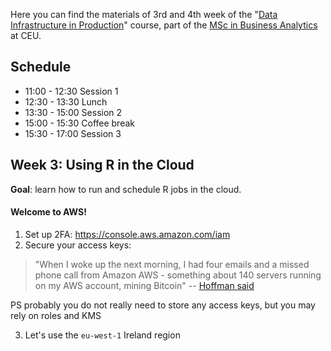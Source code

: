 Here you can find the materials of 3rd and 4th week of the "[Data Infrastructure in Production](https://economics.ceu.edu/courses/data-infrastructure-production-full-time)" course, part of the [MSc in Business Analytics](https://economics.ceu.edu/program/master-science-business-analytics) at CEU.

## Schedule

* 11:00 - 12:30 Session 1
* 12:30 - 13:30 Lunch
* 13:30 - 15:00 Session 2
* 15:00 - 15:30 Coffee break
* 15:30 - 17:00 Session 3

## Week 3: Using R in the Cloud

**Goal**: learn how to run and schedule R jobs in the cloud.

#### Welcome to AWS!

1. Set up 2FA: https://console.aws.amazon.com/iam
2. Secure your access keys:
   
> "When I woke up the next morning, I had four emails and a missed phone call from Amazon AWS - something about 140 servers running on my AWS account, mining Bitcoin" 
-- [Hoffman said](https://www.theregister.co.uk/2015/01/06/dev_blunder_shows_github_crawling_with_keyslurping_bots)

PS probably you do not really need to store any access keys, but you may rely on roles and KMS

3. Let's use the `eu-west-1` Ireland region
